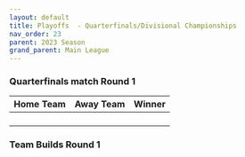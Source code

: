 ```yaml
---
layout: default
title: Playoffs  - Quarterfinals/Divisional Championships
nav_order: 23
parent: 2023 Season
grand_parent: Main League
---
```


### Quarterfinals match Round 1

| Home Team            | Away Team       | Winner               |
|:---------------------|:----------------|:---------------------|
|   |                 |  |
|                |               |                |
|               |             |               |
|                 |           |                |




### Team Builds Round 1 

